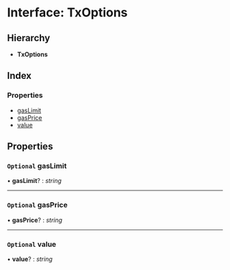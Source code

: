 # Interface: TxOptions

## Hierarchy

- **TxOptions**

## Index

### Properties

- [gasLimit](_typings_.txoptions.md#optional-gaslimit)
- [gasPrice](_typings_.txoptions.md#optional-gasprice)
- [value](_typings_.txoptions.md#optional-value)

## Properties

### `Optional` gasLimit

• **gasLimit**? : _string_

---

### `Optional` gasPrice

• **gasPrice**? : _string_

---

### `Optional` value

• **value**? : _string_
